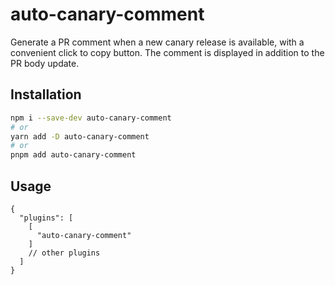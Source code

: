 # auto-canary-comment

Generate a PR comment when a new canary release is available, with a convenient click to copy button. The comment is displayed in addition to the PR body update.

## Installation

```sh
npm i --save-dev auto-canary-comment
# or
yarn add -D auto-canary-comment
# or
pnpm add auto-canary-comment
```

## Usage

```jsonc
{
  "plugins": [
    [
      "auto-canary-comment"
    ]
    // other plugins
  ]
}
```

